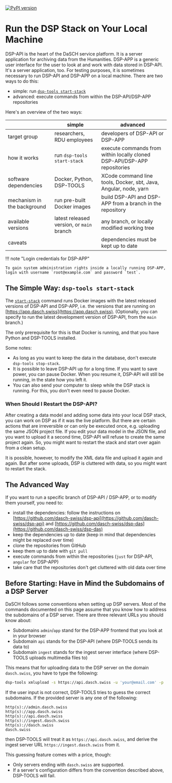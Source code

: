 [![PyPI version](https://badge.fury.io/py/dsp-tools.svg)](https://badge.fury.io/py/dsp-tools)

# Run the DSP Stack on Your Local Machine 

DSP-API is the heart of the DaSCH service platform. 
It is a server application for archiving data from the Humanities. 
DSP-APP is a generic user interface for the user to look at and work with data stored in DSP-API. 
It's a server application, too. 
For testing purposes, it is sometimes necessary to run DSP-API and DSP-APP on a local machine. 
There are two ways to do this:

- simple: run [`dsp-tools start-stack`](./cli-commands.md#start-stack)
- advanced: execute commands from within the DSP-API/DSP-APP repositories

Here's an overview of the two ways:

|                             | simple                                    | advanced                                                                 |
| --------------------------- | ----------------------------------------- | ------------------------------------------------------------------------ |
| target group                | researchers, RDU employees                | developers of DSP-API or DSP-APP                                         |
| how it works                | run `dsp-tools start-stack`               | execute commands from within locally cloned DSP-API/DSP-APP repositories |
| software dependencies       | Docker, Python, DSP-TOOLS                 | XCode command line tools, Docker, sbt, Java, Angular, node, yarn         |
| mechanism in the background | run pre-built Docker images               | build DSP-API and DSP-APP from a branch in the repository                |
| available versions          | latest released version, or `main` branch | any branch, or locally modified working tree                             |
| caveats                     |                                           | dependencies must be kept up to date                                     |

!!! note "Login credentials for DSP-APP"

    To gain system administration rights inside a locally running DSP-APP, 
    login with username `root@example.com` and password `test`.


## The Simple Way: `dsp-tools start-stack`

The [`start-stack`](./cli-commands.md#start-stack) command runs Docker images 
with the latest released versions of DSP-API and DSP-APP, 
i.e. the versions that are running on [https://app.dasch.swiss](https://app.dasch.swiss).
(Optionally, you can specify to run the latest development version of DSP-API, from the `main` branch.)

The only prerequisite for this is that Docker is running, 
and that you have Python and DSP-TOOLS installed.

Some notes:

- As long as you want to keep the data in the database, don't execute `dsp-tools stop-stack`. 
- It is possible to leave DSP-API up for a long time. 
  If you want to save power, you can pause Docker. 
  When you resume it, DSP-API will still be running, in the state how you left it.
- You can also send your computer to sleep while the DSP stack is running. 
  For this, you don't even need to pause Docker.



### When Should I Restart the DSP-API?

After creating a data model and adding some data into your local DSP stack, 
you can work on DSP as if it was the live platform. 
But there are certain actions that are irreversible or can only be executed once, 
e.g. uploading the same JSON project file. 
If you edit your data model in the JSON file, 
and you want to upload it a second time, 
DSP-API will refuse to create the same project again. 
So, you might want to restart the stack and start over again from a clean setup.

It is possible, however, to modify the XML data file and upload it again and again. 
But after some uploads, DSP is cluttered with data, so you might want to restart the stack.



## The Advanced Way

If you want to run a specific branch of DSP-API / DSP-APP, or to modify them yourself, you need to:

- install the dependencies: 
  follow the instructions on [https://github.com/dasch-swiss/dsp-api](https://github.com/dasch-swiss/dsp-api)
  and [https://github.com/dasch-swiss/dsp-das](https://github.com/dasch-swiss/dsp-das)
- keep the dependencies up to date (keep in mind that dependencies might be replaced over time)
- clone the repositories from GitHub
- keep them up to date with `git pull`
- execute commands from within the repositories (`just` for DSP-API, `angular` for DSP-APP)
- take care that the repositories don't get cluttered with old data over time


## Before Starting: Have in Mind the Subdomains of a DSP Server

DaSCH follows some conventions when setting up DSP servers. 
Most of the commands documented on this page
assume that you know how to address the subdomains of a DSP server.
There are three relevant URLs you should know about:

- Subdomains `admin`/`app` stand for the DSP-APP frontend that you look at in your browser
- Subdomain `api` stands for the DSP-API (where DSP-TOOLS sends its data to) 
- Subdomain `ingest` stands for the ingest server interface (where DSP-TOOLS uploads multimedia files to)

This means that for uploading data to the DSP server 
on the domain `dasch.swiss`, 
you have to type the following:

```bash
dsp-tools xmlupload -s https://api.dasch.swiss -u 'your@email.com' -p 'password' xml_data_file.xml
```

If the user input is not correct,
DSP-TOOLS tries to guess the correct subdomains.
If the provided server is any one of the following:

```text
http(s)://admin.dasch.swiss
http(s)://app.dasch.swiss
http(s)://api.dasch.swiss
http(s)://ingest.dasch.swiss
http(s)://dasch.swiss
dasch.swiss
```

then DSP-TOOLS will treat it as `https://api.dasch.swiss`,
and derive the ingest server URL `https://ingest.dasch.swiss` from it.

This guessing feature comes with a price, though:

- Only servers ending with `dasch.swiss` are supported.
- If a server's configuration differs from the convention described above, DSP-TOOLS will fail.


